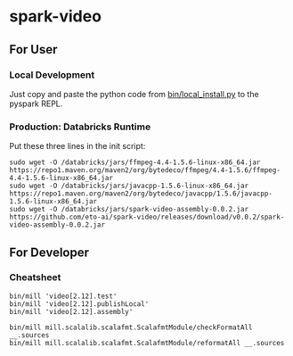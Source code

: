 # spark-video
## For User
### Local Development
Just copy and paste the python code from [bin/local_install.py](bin/local_install.py) to the pyspark REPL.

### Production: Databricks Runtime
Put these three lines in the init script:
```
sudo wget -O /databricks/jars/ffmpeg-4.4-1.5.6-linux-x86_64.jar https://repo1.maven.org/maven2/org/bytedeco/ffmpeg/4.4-1.5.6/ffmpeg-4.4-1.5.6-linux-x86_64.jar
sudo wget -O /databricks/jars/javacpp-1.5.6-linux-x86_64.jar https://repo1.maven.org/maven2/org/bytedeco/javacpp/1.5.6/javacpp-1.5.6-linux-x86_64.jar
sudo wget -O /databricks/jars/spark-video-assembly-0.0.2.jar https://github.com/eto-ai/spark-video/releases/download/v0.0.2/spark-video-assembly-0.0.2.jar
```

## For Developer
### Cheatsheet
```
bin/mill 'video[2.12].test'
bin/mill 'video[2.12].publishLocal'
bin/mill 'video[2.12].assembly'

bin/mill mill.scalalib.scalafmt.ScalafmtModule/checkFormatAll __.sources
bin/mill mill.scalalib.scalafmt.ScalafmtModule/reformatAll __.sources
```
